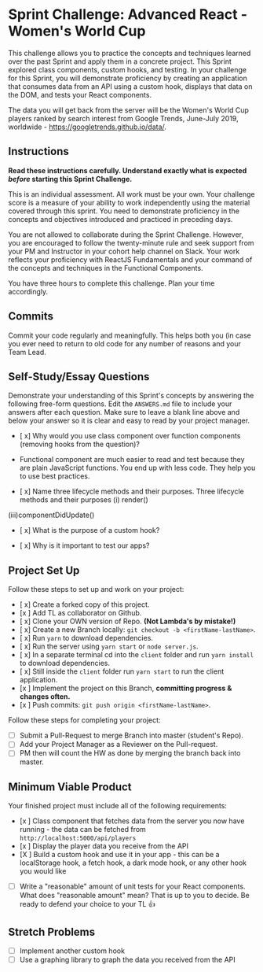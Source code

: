 # Sprint Challenge: Advanced React - Women's World Cup

This challenge allows you to practice the concepts and techniques learned over the past Sprint and apply them in a concrete project. This Sprint explored class components, custom hooks, and testing. In your challenge for this Sprint, you will demonstrate proficiency by creating an application that consumes data from an API using a custom hook, displays that data on the DOM, and tests your React components.

The data you will get back from the server will be the Women's World Cup players ranked by search interest from Google Trends, June-July 2019, worldwide - https://googletrends.github.io/data/.

## Instructions

**Read these instructions carefully. Understand exactly what is expected _before_ starting this Sprint Challenge.**

This is an individual assessment. All work must be your own. Your challenge score is a measure of your ability to work independently using the material covered through this sprint. You need to demonstrate proficiency in the concepts and objectives introduced and practiced in preceding days.

You are not allowed to collaborate during the Sprint Challenge. However, you are encouraged to follow the twenty-minute rule and seek support from your PM and Instructor in your cohort help channel on Slack. Your work reflects your proficiency with ReactJS Fundamentals and your command of the concepts and techniques in the Functional Components.

You have three hours to complete this challenge. Plan your time accordingly.

## Commits

Commit your code regularly and meaningfully. This helps both you (in case you ever need to return to old code for any number of reasons and your Team Lead.

## Self-Study/Essay Questions

Demonstrate your understanding of this Sprint's concepts by answering the following free-form questions. Edit the `ANSWERS.md` file to include your answers after each question. Make sure to leave a blank line above and below your answer so it is clear and easy to read by your project manager.

- [ x] Why would you use class component over function components (removing hooks from the question)?

- Functional component are much easier to read and test because they are plain JavaScript functions. You end up with less code. They help you to use best practices.


- [ x] Name three lifecycle methods and their purposes.
Three lifecycle methods and their purposes
(i) render()


(iii)componentDidUpdate()


- [ x] What is the purpose of a custom hook?



- [ x] Why is it important to test our apps?





## Project Set Up

Follow these steps to set up and work on your project:

- [ x] Create a forked copy of this project.
- [x ] Add TL as collaborator on Github.
- [ x] Clone your OWN version of Repo. **(Not Lambda's by mistake!)**
- [ x] Create a new Branch locally: `git checkout -b <firstName-lastName>`.
- [ x] Run `yarn` to download dependencies.
- [ x] Run the server using `yarn start` or `node server.js`.
- [ x] In a separate terminal cd into the `client` folder and run `yarn install` to download dependencies.
- [ x] Still inside the `client` folder run `yarn start` to run the client application.
- [x ] Implement the project on this Branch, **committing progress & changes often.**
- [x ] Push commits: `git push origin <firstName-lastName>`.

Follow these steps for completing your project:

- [ ] Submit a Pull-Request to merge <firstName-lastName> Branch into master (student's  Repo).
- [ ] Add your Project Manager as a Reviewer on the Pull-request.
- [ ] PM then will count the HW as done by merging the branch back into master.

## Minimum Viable Product

Your finished project must include all of the following requirements:

- [x ] Class component that fetches data from the server you now have running - the data can be fetched from `http://localhost:5000/api/players`
- [x ] Display the player data you receive from the API
- [X ] Build a custom hook and use it in your app - this can be a localStorage hook, a fetch hook, a dark mode hook, or any other hook you would like
- [ ] Write a "reasonable" amount of unit tests for your React components. What does "reasonable amount" mean? That is up to you to decide. Be ready to defend your choice to your TL 👍

## Stretch Problems

- [ ] Implement another custom hook
- [ ] Use a graphing library to graph the data you received from the API
